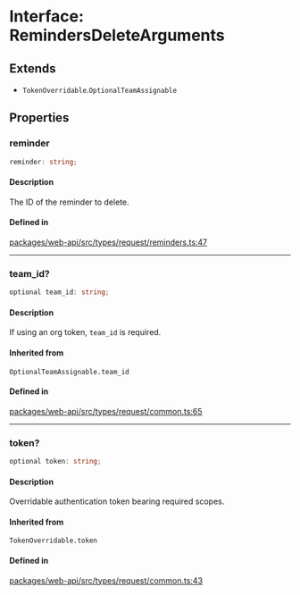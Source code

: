 # Interface: RemindersDeleteArguments

## Extends

- `TokenOverridable`.`OptionalTeamAssignable`

## Properties

### reminder

```ts
reminder: string;
```

#### Description

The ID of the reminder to delete.

#### Defined in

[packages/web-api/src/types/request/reminders.ts:47](https://github.com/slackapi/node-slack-sdk/blob/main/packages/web-api/src/types/request/reminders.ts#L47)

***

### team\_id?

```ts
optional team_id: string;
```

#### Description

If using an org token, `team_id` is required.

#### Inherited from

`OptionalTeamAssignable.team_id`

#### Defined in

[packages/web-api/src/types/request/common.ts:65](https://github.com/slackapi/node-slack-sdk/blob/main/packages/web-api/src/types/request/common.ts#L65)

***

### token?

```ts
optional token: string;
```

#### Description

Overridable authentication token bearing required scopes.

#### Inherited from

`TokenOverridable.token`

#### Defined in

[packages/web-api/src/types/request/common.ts:43](https://github.com/slackapi/node-slack-sdk/blob/main/packages/web-api/src/types/request/common.ts#L43)
